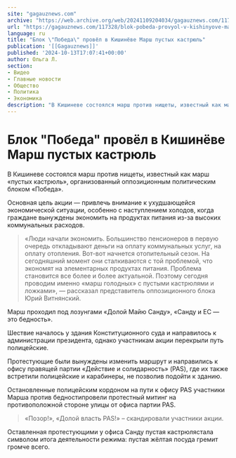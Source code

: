```yaml
---
site: "gagauznews.com"
archive: "https://web.archive.org/web/20241109204034/gagauznews.com/117328/blok-pobeda-provyol-v-kishinyove-marsh-pustyh-kastryul.html"
url: "https://gagauznews.com/117328/blok-pobeda-provyol-v-kishinyove-marsh-pustyh-kastryul.html"
language: ru
title: "Блок \"Победа\" провёл в Кишинёве Марш пустых кастрюль"
publication: '[[Gagauznews]]'
published: '2024-10-13T17:07:41+00:00'
author: Ольга Л.
section:
- Видео
- Главные новости
- Общество
- Политика
- Экономика
description: "В Кишиневе состоялся марш против нищеты, известный как марш «пустых кастрюль», организованный оппозиционным политическим блоком «Победа». Основная цель акции — привлечь внимание к ухудшающейся экономической ситуации, особенно с наступлением холодов, когда граждане вынуждены экономить на продуктах питания из-за высоких коммунальных расходов. «Люди начали экономить. Большинство пенсионеров в первую очередь откладывают деньги на оплату коммунальных услуг, на оплату отопления. Вот-вот начнется отопительный сезон. На сегодняшний момент они сталкиваются с той проблемой, что экономят на элементарных продуктах питания. Проблема становится все более и более актуальной. Поэтому сегодня проводим именно «марш голодных» с пустыми кастрюлями и ложками», — рассказал представитель оппозиционного блока Юрий […]"
---
```


# Блок "Победа" провёл в Кишинёве Марш пустых кастрюль

В Кишиневе состоялся марш против нищеты, известный как марш «пустых кастрюль», организованный оппозиционным политическим блоком «Победа».

Основная цель акции — привлечь внимание к ухудшающейся экономической ситуации, особенно с наступлением холодов, когда граждане вынуждены экономить на продуктах питания из-за высоких коммунальных расходов.

> «Люди начали экономить. Большинство пенсионеров в первую очередь откладывают деньги на оплату коммунальных услуг, на оплату отопления. Вот-вот начнется отопительный сезон. На сегодняшний момент они сталкиваются с той проблемой, что экономят на элементарных продуктах питания. Проблема становится все более и более актуальной. Поэтому сегодня проводим именно «марш голодных» с пустыми кастрюлями и ложками», — рассказал представитель оппозиционного блока Юрий Витнянский.

Марш проходил под лозунгами «Долой Майю Санду», «Санду и ЕС — это бедность».

Шествие началось у здания Конституционного суда и направилось к администрации президента, однако участникам акции перекрыли путь полицейские.

Протестующие были вынуждены изменить маршрут и направились к офису правящей партии «Действие и солидарность» (PAS), где их также встретили полицейские и карабинеры, не позволив подойти к зданию.

Остановленные полицейским кордоном на пути к офису PAS участники Марша против бедностипровели протестный митинг на противоположной стороне улицы от офиса партии PAS.

> «Позор!», «Долой власть PAS!» – скандировали участники акции.

Оставленная протестующими у офиса Санду пустая кастрюлястала символом итога деятельности режима: пустая жёлтая посуда гремит громче всего.

﻿﻿﻿﻿﻿